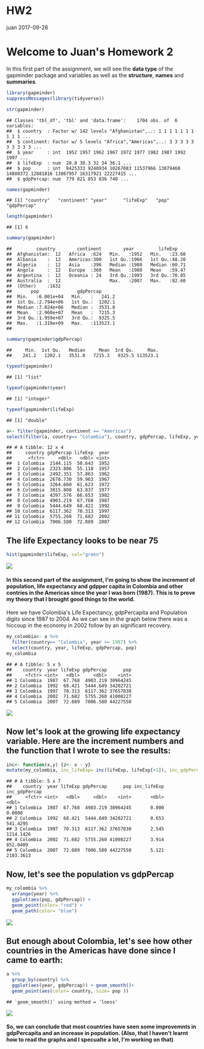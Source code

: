 HW2
================
juan
2017-09-26

Welcome to Juan's Homework 2
============================

In this first part of the assignment, we will see the **data type** of the gapminder package and variables as well as the **structure**, **names** and **summaries**.

``` r
library(gapminder)
suppressMessages(library(tidyverse))

str(gapminder)
```

    ## Classes 'tbl_df', 'tbl' and 'data.frame':    1704 obs. of  6 variables:
    ##  $ country  : Factor w/ 142 levels "Afghanistan",..: 1 1 1 1 1 1 1 1 1 1 ...
    ##  $ continent: Factor w/ 5 levels "Africa","Americas",..: 3 3 3 3 3 3 3 3 3 3 ...
    ##  $ year     : int  1952 1957 1962 1967 1972 1977 1982 1987 1992 1997 ...
    ##  $ lifeExp  : num  28.8 30.3 32 34 36.1 ...
    ##  $ pop      : int  8425333 9240934 10267083 11537966 13079460 14880372 12881816 13867957 16317921 22227415 ...
    ##  $ gdpPercap: num  779 821 853 836 740 ...

``` r
names(gapminder)
```

    ## [1] "country"   "continent" "year"      "lifeExp"   "pop"       "gdpPercap"

``` r
length(gapminder)
```

    ## [1] 6

``` r
summary(gapminder)
```

    ##         country        continent        year         lifeExp     
    ##  Afghanistan:  12   Africa  :624   Min.   :1952   Min.   :23.60  
    ##  Albania    :  12   Americas:300   1st Qu.:1966   1st Qu.:48.20  
    ##  Algeria    :  12   Asia    :396   Median :1980   Median :60.71  
    ##  Angola     :  12   Europe  :360   Mean   :1980   Mean   :59.47  
    ##  Argentina  :  12   Oceania : 24   3rd Qu.:1993   3rd Qu.:70.85  
    ##  Australia  :  12                  Max.   :2007   Max.   :82.60  
    ##  (Other)    :1632                                                
    ##       pop              gdpPercap       
    ##  Min.   :6.001e+04   Min.   :   241.2  
    ##  1st Qu.:2.794e+06   1st Qu.:  1202.1  
    ##  Median :7.024e+06   Median :  3531.8  
    ##  Mean   :2.960e+07   Mean   :  7215.3  
    ##  3rd Qu.:1.959e+07   3rd Qu.:  9325.5  
    ##  Max.   :1.319e+09   Max.   :113523.1  
    ## 

``` r
summary(gapminder$gdpPercap)
```

    ##     Min.  1st Qu.   Median     Mean  3rd Qu.     Max. 
    ##    241.2   1202.1   3531.8   7215.3   9325.5 113523.1

``` r
typeof(gapminder)
```

    ## [1] "list"

``` r
typeof(gapminder$year)
```

    ## [1] "integer"

``` r
typeof(gapminder$lifeExp)
```

    ## [1] "double"

``` r
a<- filter(gapminder, continent == "Americas")
select(filter(a, country== "Colombia"), country, gdpPercap, lifeExp, year) 
```

    ## # A tibble: 12 x 4
    ##     country gdpPercap lifeExp  year
    ##      <fctr>     <dbl>   <dbl> <int>
    ##  1 Colombia  2144.115  50.643  1952
    ##  2 Colombia  2323.806  55.118  1957
    ##  3 Colombia  2492.351  57.863  1962
    ##  4 Colombia  2678.730  59.963  1967
    ##  5 Colombia  3264.660  61.623  1972
    ##  6 Colombia  3815.808  63.837  1977
    ##  7 Colombia  4397.576  66.653  1982
    ##  8 Colombia  4903.219  67.768  1987
    ##  9 Colombia  5444.649  68.421  1992
    ## 10 Colombia  6117.362  70.313  1997
    ## 11 Colombia  5755.260  71.682  2002
    ## 12 Colombia  7006.580  72.889  2007

The life Expectancy looks to be near 75
---------------------------------------

``` r
hist(gapminder$lifeExp, col="green")
```

![](HW2_files/figure-markdown_github-ascii_identifiers/figure2.1-1.png)

#### In this second part of the assignment, I'm going to show the increment of population, life expectancy and gdpper capita in Colombia and other contries in the Americas since the year I was born (1987). This is to prove my theory that I brought good things to the world.

Here we have Colombia's Life Expectancy, gdpPercapita and Population digits since 1987 to 2004. As we can see in the graph below there was a hiccoup in the economy in 2002 follow by an significant recovery.

``` r
my_colombia<- a %>% 
  filter(country== "Colombia", year >= 1987) %>%
  select(country, year, lifeExp, gdpPercap, pop)
my_colombia
```

    ## # A tibble: 5 x 5
    ##    country  year lifeExp gdpPercap      pop
    ##     <fctr> <int>   <dbl>     <dbl>    <int>
    ## 1 Colombia  1987  67.768  4903.219 30964245
    ## 2 Colombia  1992  68.421  5444.649 34202721
    ## 3 Colombia  1997  70.313  6117.362 37657830
    ## 4 Colombia  2002  71.682  5755.260 41008227
    ## 5 Colombia  2007  72.889  7006.580 44227550

![](HW2_files/figure-markdown_github-ascii_identifiers/figure2.2-1.png)

Now let's look at the growing life expectancy variable. Here are the increment numbers and **the function that I wrote** to see the results:
--------------------------------------------------------------------------------------------------------------------------------------------

``` r
inc<- function(x,y) {z<- x - y}
mutate(my_colombia, inc_lifeExp= inc(lifeExp, lifeExp[+1]), inc_gdpPercap= inc(gdpPercap, gdpPercap[+1]))
```

    ## # A tibble: 5 x 7
    ##    country  year lifeExp gdpPercap      pop inc_lifeExp inc_gdpPercap
    ##     <fctr> <int>   <dbl>     <dbl>    <int>       <dbl>         <dbl>
    ## 1 Colombia  1987  67.768  4903.219 30964245       0.000        0.0000
    ## 2 Colombia  1992  68.421  5444.649 34202721       0.653      541.4295
    ## 3 Colombia  1997  70.313  6117.362 37657830       2.545     1214.1426
    ## 4 Colombia  2002  71.682  5755.260 41008227       3.914      852.0409
    ## 5 Colombia  2007  72.889  7006.580 44227550       5.121     2103.3613

Now, let's see the population vs gdpPercap
------------------------------------------

``` r
my_colombia %>%
  arrange(year) %>% 
  ggplot(aes(pop, gdpPercap)) +
  geom_point(color= "red") +
  geom_path(color= "blue")
```

![](HW2_files/figure-markdown_github-ascii_identifiers/figure2.3-1.png)

But enough about Colombia, let's see how other countries in the Americas have done since I came to earth:
---------------------------------------------------------------------------------------------------------

``` r
a %>%
  group_by(country) %>% 
  ggplot(aes(year, gdpPercap)) + geom_smooth()+
  geom_point(aes(color= country, size= pop ))
```

    ## `geom_smooth()` using method = 'loess'

![](HW2_files/figure-markdown_github-ascii_identifiers/figure2.4-1.png)

#### So, we can conclude that most countries have seen some improvemnts in gdpPercapita and an increase in population. (Also, that I haven't learnt how to read the graphs and I specualte a lot, I'm working on that)
